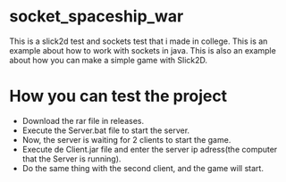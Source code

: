 socket_spaceship_war
====================

This is a slick2d test and sockets test that i made in college.
This is an example about how to work with sockets in java.
This is also an example about how you can make a simple game with Slick2D.

How you can test the project
====================
- Download the rar file in releases.
- Execute the Server.bat file to start the server.
- Now, the server is waiting for 2 clients to start the game. 
- Execute de Client.jar file and enter the server ip adress(the computer that the Server is running).
- Do the same thing with the second client, and the game will start.
